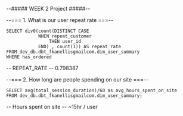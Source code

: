 --##### WEEK 2 Project #####--

--=== 1. What is our user repeat rate ===--

```
SELECT div0(count(DISTINCT CASE 
			WHEN repeat_customer
				THEN user_id
			END) , count(1)) AS repeat_rate
FROM dev_db.dbt_fkanellisgmailcom.dim_user_summary
WHERE has_ordered

```

-- REPEAT_RATE
-- 0.798387


--=== 2. How long are people spending on our site ===--


```
SELECT avg(total_session_duration)/60 as avg_hours_spent_on_site
FROM dev_db.dbt_fkanellisgmailcom.dim_user_summary;

```

-- Hours spent on site
-- ~15hr / user

